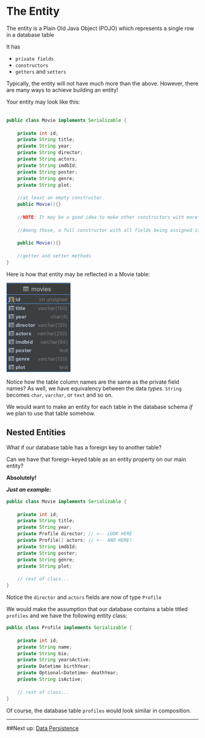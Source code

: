 
# The Entity

The entity is a Plain Old Java Object (POJO) which represents a single row in a database table

It has 
- `private fields` 
- `constructors`
- `getters` and `setters`

Typically, the entity will not have much more than the above. However, there are many ways to achieve building an entity!

Your entity may look like this:

```JAVA

public class Movie implements Serializable {

    private int id;
    private String title;
    private String year;
    private String director;
    private String actors;
    private String imdbId;
    private String poster;
    private String genre;
    private String plot;

    //at least an empty constructor
    public Movie(){}
    
    //NOTE: It may be a good idea to make other constructors with more parameters to suit your needs
    
    //Among those, a full constructor with all fields being assigned is a good idea!

    public Movie(){}

    //getter and setter methods
}

```


Here is how that entity may be reflected in a Movie table:

![Movie table in DB](movie_table.png)



Notice how the table column names are the same as the private field names?
As well, we have equivalency between the data *types*. ```String``` becomes ```char```, ```varchar```, or ```text``` and so on.

We would want to make an entity for each table in the database schema *if* we plan to use that table somehow.

## Nested Entities

What if our database table has a foreign key to another table?

Can we have that foreign-keyed table as an entity property on our main entity?

**Absolutely!**

***Just an example:***

```JAVA
public class Movie implements Serializable {

    private int id;
    private String title;
    private String year;
    private Profile director; // <-- LOOK HERE
    private Profile[] actors; // <-- AND HERE!
    private String imdbId;
    private String poster;
    private String genre;
    private String plot;
    
    // rest of class...
}
```

Notice the `director` and `actors` fields are now of type `Profile`

We would make the assumption that our database contains a table titled `profiles` and we have the following entity class:

```JAVA
public class Profile implements Serializable {

    private int id;
    private String name;
    private String bio;
    private String yearsActive;
    private Datetime birthYear;
    private Optional<Datetime> deathYear;
    private String isActive;
    
    // rest of class...
}
```

Of course, the database table `profiles` would look similar in composition.

---

##Next up: [Data Persistence](6-data-persistence.md)














